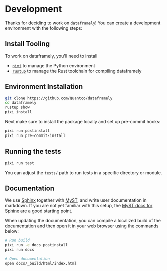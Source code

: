 # Development

Thanks for deciding to work on `dataframely`!
You can create a development environment with the following steps:

## Install Tooling

To work on dataframely, you'll need to install

- [`pixi`](https://pixi.sh/latest/) to manage the Python environment
- [`rustup`](https://rustup.rs/) to manage the Rust toolchain for compiling dataframely

## Environment Installation

```bash
git clone https://github.com/Quantco/dataframely
cd dataframely
rustup show
pixi install
```

Next make sure to install the package locally and set up pre-commit hooks:

```bash
pixi run postinstall
pixi run pre-commit-install
```

## Running the tests

```bash
pixi run test
```

You can adjust the `tests/` path to run tests in a specific directory or module.

## Documentation

We use [Sphinx](https://www.sphinx-doc.org/en/master/index.html) together
with [MyST](https://myst-parser.readthedocs.io/), and write user documentation in markdown.
If you are not yet familiar with this setup,
the [MyST docs for Sphinx](https://myst-parser.readthedocs.io/en/v0.17.2/sphinx/intro.html) are a good starting point.

When updating the documentation, you can compile a localized build of the
documentation and then open it in your web browser using the commands below:

```bash
# Run build
pixi run -e docs postinstall
pixi run docs

# Open documentation
open docs/_build/html/index.html
```

